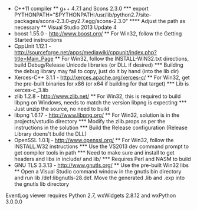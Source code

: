 ﻿* C++11 compiler
** g++ 4.7.1 and Scons 2.3.0
*** export PYTHONPATH="$PYTHONPATH:/usr/lib/python2.7/site-packages/scons-2.3.0-py2.7.egg/scons-2.3.0"
**** Adjust the path as necessary
** Visual Studio 2013 Update 4
* boost 1.55.0 - http://www.boost.org/
** For Win32, follow the Getting Started instructions
* CppUnit 1.12.1 - http://sourceforge.net/apps/mediawiki/cppunit/index.php?title=Main_Page
** For Win32, follow the INSTALL-WIN32.txt directions, build Debug/Release Unicode libraries (or DLL if desired)
*** Building the debug library may fail to copy, just do it by hand (into the lib dir)
* Xerces-C++ 3.1.1 - http://xerces.apache.org/xerces-c/
** For Win32, get the pre-built binaries for x86 (or x64 if building for that target)
*** Lib is xerces-c_3.lib
* zlib 1.2.8 - http://www.zlib.net/
** For Win32, this is required to build libpng on Windows, needs to match the version libpng is expecting
*** Just unzip the source, no need to build
* libpng 1.6.17 - http://www.libpng.org/
** For Win32, solution is in the projects/vstudio directory
*** Modify the zlib.props as per the instructions in the solution
*** Build the Release configuration (Release Library doens't build the DLL)
* OpenSSL 1.0.1j - http://www.openssl.org/
** For Win32, follow the INSTALL.W32 instructions
*** Use the VS2013 dev command prompt to get compiler tools in path
*** Need to make sure and install to get headers and libs in include/ and lib/
*** Requires ​Perl and ​NASM to build
* GNU TLS 3.3.13 - http://www.gnutls.org/
** Use the pre-built Win32 libs
** Open a Visual Studio command window in the gnutls bin directory and run lib /def:libgnutls-28.def. Move the generated .lib and .exp into the gnutls lib directory

EventLog viewer requires Python 2.7, wxWidgets 2.8.12 and wxPython 3.0.0.0
